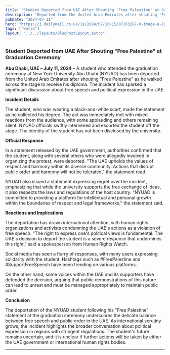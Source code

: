 ```yaml
---
title: "Student Deported from UAE After Shouting 'Free Palestine' at Graduation Ceremony"
description: "Deported from the United Arab Emirates after shouting 'Free Palestine' as he walked across the stage to receive his diploma."
pubDate: "2024-07-11"
hero: "https://i.dailymail.co.uk/1s/2024/07/10/15/87163287-0-image-a-19_1720623249882.jpg"
tags: ["world"]
layout: "../../layouts/BlogPostLayout.astro"
---
```

### Student Deported from UAE After Shouting "Free Palestine" at Graduation Ceremony

**Abu Dhabi, UAE – July 11, 2024** – A student who attended the graduation ceremony at New York University Abu Dhabi (NYUAD) has been deported from the United Arab Emirates after shouting "Free Palestine" as he walked across the stage to receive his diploma. The incident has sparked a significant discussion about free speech and political expression in the UAE.

**Incident Details**

The student, who was wearing a black-and-white scarf, made the statement as he collected his degree. The act was immediately met with mixed reactions from the audience, with some applauding and others remaining silent. NYUAD officials swiftly intervened and escorted the student off the stage. The identity of the student has not been disclosed by the university.

**Official Response**

In a statement released by the UAE government, authorities confirmed that the student, along with several others who were allegedly involved in organizing the protest, were deported. "The UAE upholds the values of respect and harmony within its diverse community. Actions that disrupt public order and harmony will not be tolerated," the statement read.

NYUAD also issued a statement expressing regret over the incident, emphasizing that while the university supports the free exchange of ideas, it also respects the laws and regulations of the host country. "NYUAD is committed to providing a platform for intellectual and personal growth within the boundaries of respect and legal frameworks," the statement said.

**Reactions and Implications**

The deportation has drawn international attention, with human rights organizations and activists condemning the UAE's actions as a violation of free speech. "The right to express one's political views is fundamental. The UAE's decision to deport the student is a severe response that undermines this right," said a spokesperson from Human Rights Watch.

Social media has seen a flurry of responses, with many users expressing solidarity with the student. Hashtags such as #FreePalestine and #SupportFreeSpeech have been trending on various platforms.

On the other hand, some voices within the UAE and its supporters have defended the decision, arguing that public demonstrations of this nature can lead to unrest and must be managed appropriately to maintain public order.

**Conclusion**

The deportation of the NYUAD student following his "Free Palestine" statement at the graduation ceremony underscores the delicate balance between free speech and public order in the UAE. As international scrutiny grows, the incident highlights the broader conversation about political expression in regions with stringent regulations. The student's future remains uncertain, and it is unclear if further actions will be taken by either the UAE government or international human rights bodies.

---